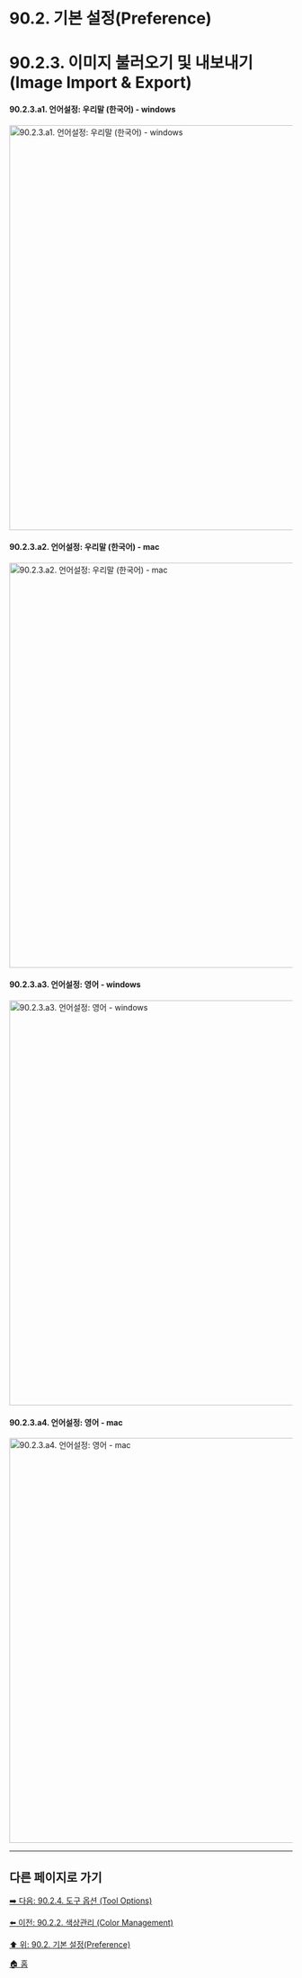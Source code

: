 # 90.2. 기본 설정(Preference)
# 90.2.3. 이미지 불러오기 및 내보내기 (Image Import & Export)

#### 90.2.3.a1. 언어설정: 우리말 (한국어) - windows

<img width="720" alt="90.2.3.a1. 언어설정: 우리말 (한국어) - windows" src="https://github.com/wonder13662/gimp/assets/15767104/a5884460-99cc-44c3-92a0-ee6bf517cb79">

#### 90.2.3.a2. 언어설정: 우리말 (한국어) - mac

<img width="720" alt="90.2.3.a2. 언어설정: 우리말 (한국어) - mac" src="https://github.com/wonder13662/gimp/assets/15767104/37c834d2-0fd1-42a2-9a86-4471802d79b3">

#### 90.2.3.a3. 언어설정: 영어 - windows

<img width="720" alt="90.2.3.a3. 언어설정: 영어 - windows" src="https://github.com/wonder13662/gimp/assets/15767104/8f0e09bd-9e9e-4677-9855-f7abbfc2df2d">

#### 90.2.3.a4. 언어설정: 영어 - mac

<img width="720" alt="90.2.3.a4. 언어설정: 영어 - mac" src="https://github.com/wonder13662/gimp/assets/15767104/ca697eb3-646f-4cff-9572-69f530bc6af9">


***

## 다른 페이지로 가기

[➡️ 다음: 90.2.4. 도구 옵션 (Tool Options)](./90-02-04-tool-options.md)

[⬅️ 이전: 90.2.2. 색상관리 (Color Management)](./90-02-02-color-management.md)

[⬆️ 위: 90.2. 기본 설정(Preference)](./90-02-00-preference.md)

[🏠 홈](./00-home.md)
